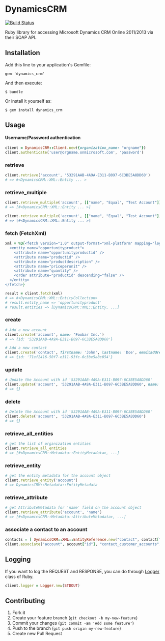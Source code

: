 # DynamicsCRM

[![Build Status](https://travis-ci.org/TinderBox/dynamics_crm.png)](https://travis-ci.org/TinderBox/dynamics_crm)

Ruby library for accessing Microsoft Dynamics CRM Online 2011/2013 via their SOAP API.

## Installation

Add this line to your application's Gemfile:

    gem 'dynamics_crm'

And then execute:

    $ bundle

Or install it yourself as:

    $ gem install dynamics_crm

## Usage


#### Username/Password authentication

```ruby
client = DynamicsCRM::Client.new({organization_name: "orgname"})
client.authenticate('user@orgname.onmicrosoft.com', 'password')
```

### retrieve

```ruby
client.retrieve('account', '53291AAB-4A9A-E311-B097-6C3BE5A8DD60')
# => #<DynamicsCRM::XML::Entity ... >
```

### retrieve_multiple

```ruby
client.retrieve_multiple('account', [["name", "Equal", "Test Account"]])
# => [#<DynamicsCRM::XML::Entity ... >]

client.retrieve_multiple('account', [["name", "Equal", "Test Account"], ["Name, "CreatedBy"]])
# => [#<DynamicsCRM::XML::Entity ... >]
```

### fetch (FetchXml)

```ruby
xml = %Q{<fetch version="1.0" output-format="xml-platform" mapping="logical" distinct="false">
  <entity name="opportunityproduct">
    <attribute name="opportunityproductid" />
    <attribute name="productid" />
    <attribute name="productdescription" />
    <attribute name="priceperunit" />
    <attribute name="quantity" />
    <order attribute="productid" descending="false" />
  </entity>
</fetch>}

result = client.fetch(xml)
# => #<DynamicsCRM::XML::EntityCollection>
# result.entity_name => 'opportunityproduct'
# result.entities => [DynamicsCRM::XML::Entity, ...]
```

### create

```ruby
# Add a new account
client.create('account', name: 'Foobar Inc.')
# => {id: '53291AAB-4A9A-E311-B097-6C3BE5A8DD60'}

# Add a new contact
client.create('contact', firstname: 'John', lastname: 'Doe', emailaddress1: "johndoe@mydomain.com")
# => {id: '71ef2416-50f7-e311-93fc-6c3be5a8c054'}
```

### update

```ruby
# Update the Account with id '53291AAB-4A9A-E311-B097-6C3BE5A8DD60'
client.update('account', '53291AAB-4A9A-E311-B097-6C3BE5A8DD60', name: 'Whizbang Corp')
# => {}
```

### delete

```ruby
# Delete the Account with id '53291AAB-4A9A-E311-B097-6C3BE5A8DD60'
client.delete('account', '53291AAB-4A9A-E311-B097-6C3BE5A8DD60')
# => {}
```

### retrieve_all_entities

```ruby
# get the list of organization entities
client.retrieve_all_entities
# => [#<DynamicsCRM::Metadata::EntityMetadata>, ...]
```

### retrieve_entity

```ruby
# get the entity metadata for the account object
client.retrieve_entity('account')
# => DynamicsCRM::Metadata::EntityMetadata
```

### retrieve_attribute

```ruby
# get AttributeMetadata for 'name' field on the account object
client.retrieve_attribute('account', 'name')
# => [#<DynamicsCRM::Metadata::AttributeMetadata>, ...]
```

### associate a contact to an account

```ruby
contacts = [ DynamicsCRM::XML::EntityReference.new("contact", contact["id"])]
client.associate("account", account["id"], "contact_customer_accounts", contacts)
```

## Logging

If you want to log the REQUEST and RESPONSE, you can do through [Logger](http://www.ruby-doc.org/stdlib-2.1.2/libdoc/logger/rdoc/Logger.html) class of Ruby.

```ruby
client.logger = Logger.new(STDOUT)
```

## Contributing

1. Fork it
2. Create your feature branch (`git checkout -b my-new-feature`)
3. Commit your changes (`git commit -am 'Add some feature'`)
4. Push to the branch (`git push origin my-new-feature`)
5. Create new Pull Request
